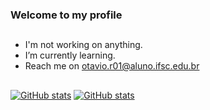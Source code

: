 ### Welcome to my profile
##
- I'm not working on anything.
- I’m currently learning.
- Reach me on otavio.r01@aluno.ifsc.edu.br
##
[![GitHub stats](https://github-readme-stats.vercel.app/api?username=otavior01&show_icons=true&theme=github_dark#gh-dark-mode-only)](https://github.com/otavior01/github-readme-stats#gh-dark-mode-only)
[![GitHub stats](https://github-readme-stats.vercel.app/api?username=otavior01&show_icons=true&theme=default#gh-light-mode-only)](https://github.com/otavior01/github-readme-stats#gh-light-mode-only)
